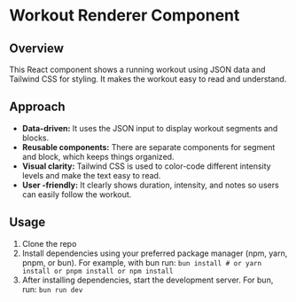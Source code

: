 # Workout Renderer Component

## Overview

This React component shows a running workout using JSON data and Tailwind CSS for styling. It makes the workout easy to read and understand.

## Approach

- **Data-driven:** It uses the JSON input to display workout segments and blocks.
- **Reusable components:** There are separate components for segment and block, which keeps things organized.
- **Visual clarity:** Tailwind CSS is used to color-code different intensity levels and make the text easy to read.
- **User -friendly:** It clearly shows duration, intensity, and notes so users can easily follow the workout.


## Usage

1. Clone the repo
2. Install dependencies using your preferred package manager (npm, yarn, pnpm, or bun). For example, with bun run: 
```bun install # or yarn install or pnpm install or npm install```
3. After installing dependencies, start the development server. For bun, run: 
```bun run dev```
